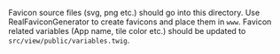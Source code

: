 Favicon source files (svg, png etc.) should go into this directory.
Use RealFaviconGenerator to create favicons and place them in `www`. Favicon
related variables (App name, tile color etc.) should be updated to
`src/view/public/variables.twig`.
